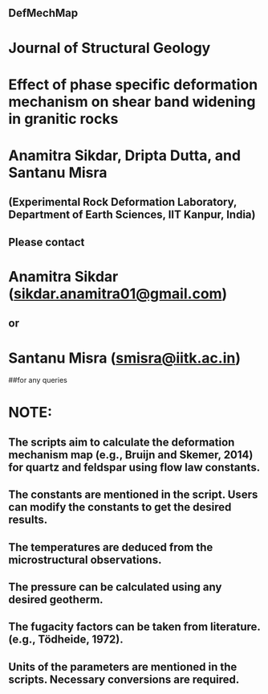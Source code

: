 ## DefMechMap

# Journal of Structural Geology

# Effect of phase specific deformation mechanism on shear band widening in granitic rocks

# Anamitra Sikdar, Dripta Dutta, and Santanu Misra
## (Experimental Rock Deformation Laboratory, Department of Earth Sciences, IIT Kanpur, India)

## Please contact
# Anamitra Sikdar (sikdar.anamitra01@gmail.com)
## or 
# Santanu Misra (smisra@iitk.ac.in)
##for any queries


# NOTE:

## The scripts aim to calculate the deformation mechanism map (e.g., Bruijn and Skemer, 2014) for quartz and feldspar using flow law constants.

## The constants are mentioned in the script. Users can modify the constants to get the desired results.
## The temperatures are deduced from the microstructural observations.
## The pressure can be calculated using any desired geotherm. 
## The fugacity factors can be taken from literature. (e.g., Tödheide, 1972).
## Units of the parameters are mentioned in the scripts. Necessary conversions are required.
